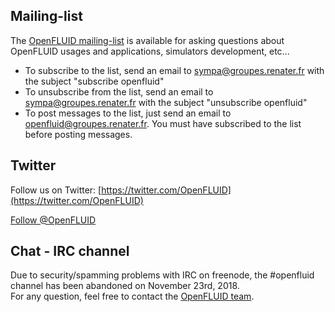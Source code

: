 
## Mailing-list

The [OpenFLUID mailing-list](https://groupes.renater.fr/sympa/info/openfluid) is available for asking questions about OpenFLUID usages and applications, simulators development, etc...

* To subscribe to the list, send an email to [sympa@groupes.renater.fr](mailto:sympa@groupes.renater.fr?subject=subscribe%20openfluid) with the subject "subscribe openfluid"
* To unsubscribe from the list, send an email to [sympa@groupes.renater.fr](mailto:sympa@groupes.renater.fr?subject=unsubscribe%20openfluid) with the subject "unsubscribe openfluid"
* To post messages to the list, just send an email to [openfluid@groupes.renater.fr](mailto:openfluid@groupes.renater.fr). You must have subscribed to the list before posting messages.


## Twitter

Follow us on Twitter: [https://twitter.com/OpenFLUID](https://twitter.com/OpenFLUID)

<a href="https://twitter.com/OpenFLUID?ref_src=twsrc%5Etfw" class="twitter-follow-button" data-size="large" data-show-count="false">Follow @OpenFLUID</a><script async src="https://platform.twitter.com/widgets.js" charset="utf-8"></script>


## Chat - IRC channel

Due to security/spamming problems with IRC on freenode, the #openfluid channel has been abandoned on November 23rd,  2018.  
For any question, feel free to contact the [OpenFLUID team](https://www.openfluid-project.org/who/).
